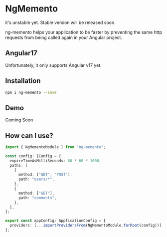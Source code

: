 # NgMemento

it's unstable yet. Stable version will be released soon.

ng-memento helps your application to be faster by preventing the same http requests from being called again in your Angular project.

## Angular17

Unfortunately, it only supports Angular v17 yet.

## Installation

```bash
npm i ng-memento --save
```

## Demo

Coming Soon

## How can I use?

```typescript
import { NgMementoModule } from "ng-memento";

const config: IConfig = {
  expireTimeAsMilliSeconds: 60 * 60 * 1000,
  paths: [
    {
      method: ["GET", "POST"],
      path: "users/*",
    },
    {
      method: ["GET"],
      path: "comments",
    },
  ],
};

export const appConfig: ApplicationConfig = {
  providers: [...importProvidersFrom(NgMementoModule.forRoot(config))],
};
```
